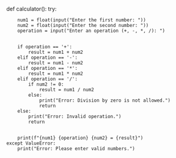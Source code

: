 
def calculator():
    try:
        
        num1 = float(input("Enter the first number: "))
        num2 = float(input("Enter the second number: "))
        operation = input("Enter an operation (+, -, *, /): ")

        
        if operation == '+':
            result = num1 + num2
        elif operation == '-':
            result = num1 - num2
        elif operation == '*':
            result = num1 * num2
        elif operation == '/':
            if num2 != 0:
                result = num1 / num2
            else:
                print("Error: Division by zero is not allowed.")
                return
        else:
            print("Error: Invalid operation.")
            return

        
        print(f"{num1} {operation} {num2} = {result}")
    except ValueError:
        print("Error: Please enter valid numbers.")
